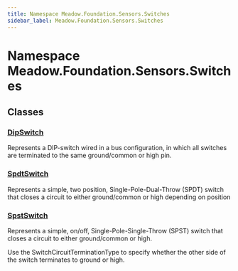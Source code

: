 ```yaml
---
title: Namespace Meadow.Foundation.Sensors.Switches
sidebar_label: Meadow.Foundation.Sensors.Switches
---
```

# Namespace Meadow.Foundation.Sensors.Switches
## Classes
### [DipSwitch](../Meadow.Foundation.Sensors.Switches/DipSwitch)
Represents a DIP-switch wired in a bus configuration, in which all switches 
are terminated to the same ground/common or high pin.
### [SpdtSwitch](../Meadow.Foundation.Sensors.Switches/SpdtSwitch)
Represents a simple, two position, Single-Pole-Dual-Throw (SPDT) switch that closes a circuit 
to either ground/common or high depending on position
### [SpstSwitch](../Meadow.Foundation.Sensors.Switches/SpstSwitch)
Represents a simple, on/off, Single-Pole-Single-Throw (SPST) switch that closes a circuit 
to either ground/common or high. 

Use the SwitchCircuitTerminationType to specify whether the other side of the switch
terminates to ground or high.
